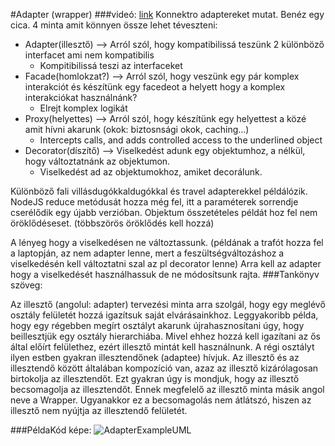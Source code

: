 #Adapter (wrapper)
###videó: [link](https://www.youtube.com/watch?v=2PKQtcJjYvc&list=PLrhzvIcii6GNjpARdnO4ueTUAVR9eMBpc&index=8)
Konnektro adaptereket mutat. Benéz egy cica.
4 minta amit könnyen össze lehet téveszteni:
* Adapter(illesztő) --> Arról szól, hogy kompatibilissá teszünk 2 különböző interfacet ami nem kompatibilis
    * Kompitibilissá teszi az interfaceket 
* Facade(homlokzat?) --> Arról szól, hogy veszünk egy pár komplex interakciót és készítünk egy facedeot a helyett hogy a komplex interakciókat használnánk?
    * Elrejt komplex logikát
* Proxy(helyettes) --> Arról szól, hogy készítünk egy helyettest a közé amit hívni akarunk (okok: biztosnsági okok, caching...)
    * Intercepts calls, and adds controlled access to the underlined object
* Decorator(díszítő) --> Viselkedést adunk egy objektumhoz, a nélkül, hogy változtatnánk az objektumon.
    * Viselkedést ad az objektumokhoz, amiket decorálunk.


Különböző fali villásdugókkaldugókkal és travel adapterekkel példálózik.
NodeJS reduce metódusát hozza még fel, itt a paraméterek sorrendje cserélődik egy újabb verzióban.
Objektum összetételes példát hoz fel nem öröklődéseset. (többszörös öröklődés kell hozzá)

A lényeg hogy a viselkedésen ne változtassunk. (példának a trafót hozza fel a laptopján, az nem adapter lenne, mert a feszültségváltozáshoz a viselkedésén kell változtatni szal az pl decorator lenne)
Arra kell az adapter hogy a viselkedését használhassuk de ne módosítsunk rajta.
###Tankönyv szöveg:

Az illesztő (angolul: adapter) tervezési minta arra szolgál, hogy egy meglévő osztály felületét hozzá
igazítsuk saját elvárásainkhoz. Leggyakoribb példa, hogy egy régebben megírt osztályt akarunk
újrahasznosítani úgy, hogy beillesztjük egy osztály hierarchiába. Mivel ehhez hozzá kell igazítani az ős
által előírt felülethez, ezért illesztő mintát kell használnunk.
A régi osztályt ilyen estben gyakran illesztendőnek (adaptee) hívjuk. Az illesztő és az illesztendő
között általában kompozíció van, azaz az illesztő kizárólagosan birtokolja az illesztendőt. Ezt gyakran
úgy is mondjuk, hogy az illesztő becsomagolja az illesztendőt. Ennek megfelelő az illesztő minta másik
angol neve a Wrapper. Ugyanakkor ez a becsomagolás nem átlátszó, hiszen az illesztő nem nyújtja az
illesztendő felületét. 

###PéldaKód képe:
![AdapterExampleUML](https://refactoring.guru/images/patterns/diagrams/adapter/example.png)
